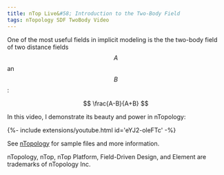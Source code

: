 ```yaml
---
title: nTop Live&#58; Introduction to the Two-Body Field
tags: nTopology SDF TwoBody Video
---
```


One of the most useful fields in implicit modeling is the the two-body field of two distance fields $$A$$ an $$B$$:

$$ \frac{A-B}{A+B} $$

In this video, I demonstrate its beauty and power in nTopology:

<div>{%- include extensions/youtube.html id='eYJ2-oleFTc' -%}</div>
<!--more-->

See [nTopology](https://ntopology.com/videos/video/ntop-live-workflow-and-modeling-techniques-in-ntop-platform/) for sample files and more information.

<div class="article__license">nTopology, nTop, nTop Platform, Field-Driven Design, and Element are trademarks of nTopology Inc.</div>
